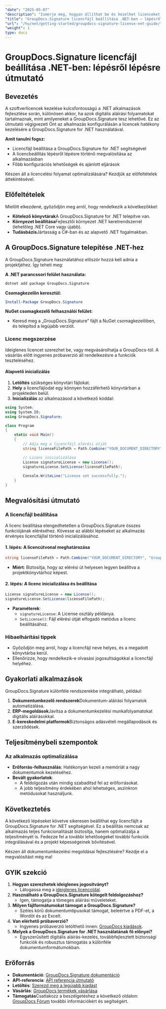 ```yaml
---
"date": "2025-05-07"
"description": "Ismerje meg, hogyan állíthat be és kezelhet licenceket a GroupDocs.Signature for .NET segítségével. Ez az átfogó útmutató mindent lefed a telepítéstől a licenckonfigurációig."
"title": "GroupDocs.Signature licencfájl beállítása .NET-ben – lépésről lépésre útmutató"
"url": "/hu/net/getting-started/groupdocs-signature-license-net-guide/"
"weight": 1
type: docs
---
```

# GroupDocs.Signature licencfájl beállítása .NET-ben: lépésről lépésre útmutató

## Bevezetés
A szoftverlicencek kezelése kulcsfontosságú a .NET alkalmazások fejlesztése során, különösen akkor, ha azok digitális aláírási folyamatokat tartalmaznak, mint amilyeneket a GroupDocs.Signature tesz lehetővé. Ez az útmutató végigvezeti Önt az alkalmazás konfigurálásán a licencek hatékony kezelésére a GroupDocs.Signature for .NET használatával.

**Amit tanulni fogsz:**
- Licencfájl beállítása a GroupDocs.Signature for .NET segítségével
- A licencbeállítás lépésről lépésre történő megvalósítása az alkalmazásban
- Főbb konfigurációs lehetőségek és ajánlott eljárások

Készen áll a licencelési folyamat optimalizálására? Kezdjük az előfeltételek áttekintésével.

## Előfeltételek
Mielőtt elkezdené, győződjön meg arról, hogy rendelkezik a következőkkel:
- **Kötelező könyvtárak**A GroupDocs.Signature for .NET telepítve van.
- **Környezet beállítása**Fejlesztői környezet .NET keretrendszerrel (lehetőleg .NET Core vagy újabb).
- **Tudásbázis**Jártasság a C#-ban és az alapvető .NET fogalmakban.

## A GroupDocs.Signature telepítése .NET-hez
A GroupDocs.Signature használatához először hozzá kell adnia a projektjéhez. Így teheti meg:

**A .NET parancssori felület használata:**
```bash
dotnet add package GroupDocs.Signature
```

**Csomagkezelőn keresztül:**
```powershell
Install-Package GroupDocs.Signature
```

**NuGet csomagkezelő felhasználói felület:**
- Keresd meg a „GroupDocs.Signature” fájlt a NuGet csomagkezelőben, és telepítsd a legújabb verziót.

### Licenc megszerzése
Ideiglenes licencet szerezhet be, vagy megvásárolhatja a GroupDocs-tól. A vásárlás előtt ingyenes próbaverzió áll rendelkezésre a funkciók teszteléséhez.

#### Alapvető inicializálás
1. **Letöltés** szükséges könyvtári fájlokat.
2. **Hely** a licencfájlodat egy könnyen hozzáférhető könyvtárban a projekteden belül.
3. **Inicializálás** az alkalmazásod a következő kóddal:

```csharp
using System;
using System.IO;
using GroupDocs.Signature;

class Program
{
    static void Main()
    {
        // Adja meg a licencfájl elérési útját
        string licenseFilePath = Path.Combine("YOUR_DOCUMENT_DIRECTORY", "GroupDocs.license");

        // Licenc inicializálása
        License signatureLicense = new License();
        signatureLicense.SetLicense(licenseFilePath);
        
        Console.WriteLine("License set successfully.");
    }
}
```

## Megvalósítási útmutató
### A licencfájl beállítása
A licenc beállítása elengedhetetlen a GroupDocs.Signature összes funkciójának eléréséhez. Kövesse az alábbi lépéseket az alkalmazás érvényes licencfájllal történő inicializálásához.

#### 1. lépés: A licencútvonal meghatározása
```csharp
string licenseFilePath = Path.Combine("YOUR_DOCUMENT_DIRECTORY", "GroupDocs.license");
```
- **Miért**: Biztosítja, hogy az elérési út helyesen legyen beállítva a projektkönyvtárhoz képest.

#### 2. lépés: A licenc inicializálása és beállítása
```csharp
License signatureLicense = new License();
signatureLicense.SetLicense(licenseFilePath);
```
- **Paraméterek**:
  - `signatureLicense`: A License osztály példánya.
  - `SetLicense()`: Fájl elérési útját elfogadó metódus a licenc beállításához.

### Hibaelhárítási tippek
- Győződjön meg arról, hogy a licencfájl neve helyes, és a megadott könyvtárba kerül.
- Ellenőrizze, hogy rendelkezik-e olvasási jogosultságokkal a licencfájl helyéhez.

## Gyakorlati alkalmazások
GroupDocs.Signature különféle rendszerekbe integrálható, például:
1. **Dokumentumkezelő rendszerek**Dokumentum-aláírási folyamatok automatizálása.
2. **ERP-megoldások**Javítsa a dokumentumkezelési munkafolyamatokat digitális aláírásokkal.
3. **E-kereskedelmi platformok**Biztonságos adásvételi megállapodások és szerződések.

## Teljesítménybeli szempontok
### Az alkalmazás optimalizálása
- **Erőforrás-felhasználás**: Hatékonyan kezeli a memóriát a nagy dokumentumok kezeléséhez.
- **Bevált gyakorlatok**:
  - A feldolgozás után mindig szabadítsd fel az erőforrásokat.
  - A jobb teljesítmény érdekében ahol lehetséges, aszinkron metódusokat használjunk.

## Következtetés
A következő lépéseket követve sikeresen beállíthat egy licencfájlt a GroupDocs.Signature for .NET segítségével. Ez a beállítás nemcsak az alkalmazás teljes funkcionalitását biztosítja, hanem optimalizálja a teljesítményét is. Fedezze fel a további lehetőségeket további funkciók integrálásával és a projekt képességeinek bővítésével.

Készen áll dokumentumkezelési megoldásai fejlesztésére? Kezdje el a megvalósítást még ma!

## GYIK szekció
1. **Hogyan szerezhetek ideiglenes jogosítványt?**
   - Látogassa meg a [ideiglenes licencoldal](https://purchase.groupdocs.com/temporary-license/).
2. **Használható a GroupDocs.Signature kötegelt feldolgozáshoz?**
   - Igen, támogatja a tömeges aláírási műveleteket.
3. **Milyen fájlformátumokat támogat a GroupDocs.Signature?**
   - Széles körű dokumentumtípusokat támogat, beleértve a PDF-et, a Wordöt és az Excelt.
4. **Van elérhető próbaverzió?**
   - Ingyenes próbaverzió letölthető innen: [GroupDocs kiadások](https://releases.groupdocs.com/signature/net/).
5. **Melyek a GroupDocs.Signature for .NET használatának fő előnyei?**
   - Egyszerűsített digitális aláírás-kezelés, továbbfejlesztett biztonsági funkciók és robusztus támogatás a különféle dokumentumformátumokban.

## Erőforrás
- **Dokumentáció**: [GroupDocs.Signature dokumentáció](https://docs.groupdocs.com/signature/net/)
- **API-referencia**: [API referencia útmutató](https://reference.groupdocs.com/signature/net/)
- **Letöltés**: [Szerezd meg a legújabb kiadást](https://releases.groupdocs.com/signature/net/)
- **Vásárlás**: [GroupDocs termékek vásárlása](https://purchase.groupdocs.com/buy)
- **Támogatás**Csatlakozz a beszélgetéshez a következő oldalon: [GroupDocs Fórum](https://forum.groupdocs.com/c/signature/) további információkért és segítségért.